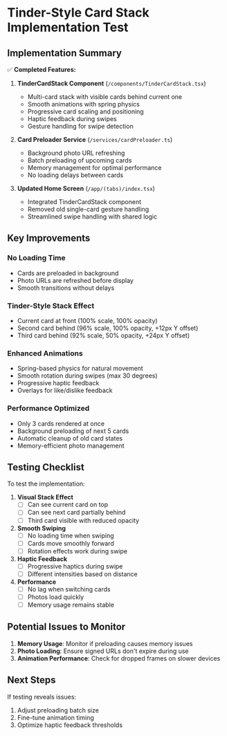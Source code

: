 # Tinder-Style Card Stack Implementation Test

## Implementation Summary

✅ **Completed Features:**

1. **TinderCardStack Component** (`/components/TinderCardStack.tsx`)
   - Multi-card stack with visible cards behind current one
   - Smooth animations with spring physics
   - Progressive card scaling and positioning
   - Haptic feedback during swipes
   - Gesture handling for swipe detection

2. **Card Preloader Service** (`/services/cardPreloader.ts`)
   - Background photo URL refreshing
   - Batch preloading of upcoming cards
   - Memory management for optimal performance
   - No loading delays between cards

3. **Updated Home Screen** (`/app/(tabs)/index.tsx`)
   - Integrated TinderCardStack component
   - Removed old single-card gesture handling
   - Streamlined swipe handling with shared logic

## Key Improvements

### **No Loading Time**
- Cards are preloaded in background
- Photo URLs are refreshed before display
- Smooth transitions without delays

### **Tinder-Style Stack Effect**
- Current card at front (100% scale, 100% opacity)
- Second card behind (96% scale, 100% opacity, +12px Y offset)
- Third card behind (92% scale, 50% opacity, +24px Y offset)

### **Enhanced Animations**
- Spring-based physics for natural movement
- Smooth rotation during swipes (max 30 degrees)
- Progressive haptic feedback
- Overlays for like/dislike feedback

### **Performance Optimized**
- Only 3 cards rendered at once
- Background preloading of next 5 cards
- Automatic cleanup of old card states
- Memory-efficient photo management

## Testing Checklist

To test the implementation:

1. **Visual Stack Effect**
   - [ ] Can see current card on top
   - [ ] Can see next card partially behind
   - [ ] Third card visible with reduced opacity

2. **Smooth Swiping**
   - [ ] No loading time when swiping
   - [ ] Cards move smoothly forward
   - [ ] Rotation effects work during swipe

3. **Haptic Feedback**
   - [ ] Progressive haptics during swipe
   - [ ] Different intensities based on distance

4. **Performance**
   - [ ] No lag when switching cards
   - [ ] Photos load quickly
   - [ ] Memory usage remains stable

## Potential Issues to Monitor

1. **Memory Usage**: Monitor if preloading causes memory issues
2. **Photo Loading**: Ensure signed URLs don't expire during use
3. **Animation Performance**: Check for dropped frames on slower devices

## Next Steps

If testing reveals issues:
1. Adjust preloading batch size
2. Fine-tune animation timing
3. Optimize haptic feedback thresholds